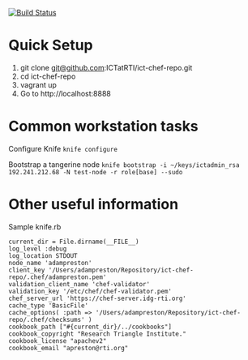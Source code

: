 
[![Build Status](https://travis-ci.org/ICTatRTI/ict-chef-repo.png?branch=master)](https://travis-ci.org/ICTatRTI/ict-chef-repo)


Quick Setup
==========


1. git clone git@github.com:ICTatRTI/ict-chef-repo.git
2. cd ict-chef-repo
3. vagrant up
4. Go to http://localhost:8888


Common workstation tasks
=============

Configure Knife
`knife configure`

Bootstrap a tangerine node
`knife bootstrap -i ~/keys/ictadmin_rsa 192.241.212.68 -N test-node -r role[base] --sudo`


Other useful information
=============

Sample knife.rb
```
current_dir = File.dirname(__FILE__)
log_level :debug
log_location STDOUT
node_name 'adampreston'
client_key '/Users/adampreston/Repository/ict-chef-repo/.chef/adampreston.pem'
validation_client_name 'chef-validator'
validation_key '/etc/chef/chef-validator.pem'
chef_server_url 'https://chef-server.idg-rti.org'
cache_type 'BasicFile'
cache_options( :path => '/Users/adampreston/Repository/ict-chef-repo/.chef/checksums' )
cookbook_path ["#{current_dir}/../cookbooks"]
cookbook_copyright "Research Triangle Institute."
cookbook_license "apachev2"
cookbook_email "apreston@rti.org"
``` 




